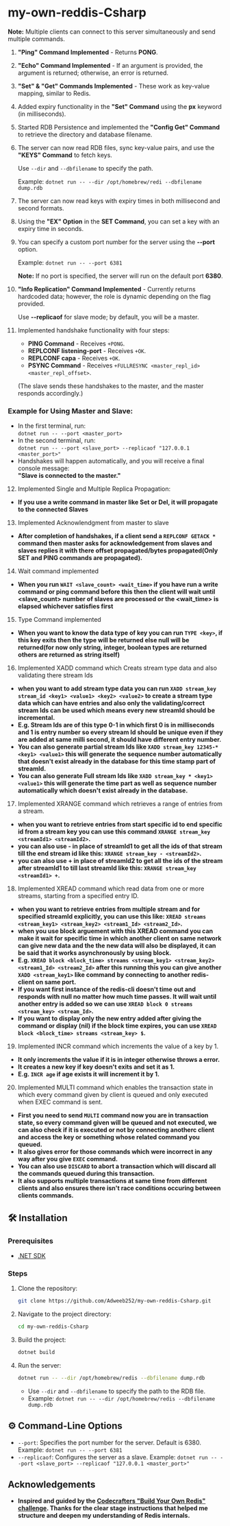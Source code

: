 # my-own-reddis-Csharp

**Note:** Multiple clients can connect to this server simultaneously and send multiple commands.

1. **"Ping" Command Implemented** - Returns **PONG**.
2. **"Echo" Command Implemented** - If an argument is provided, the argument is returned; otherwise, an error is returned.
3. **"Set" & "Get" Commands Implemented** - These work as key-value mapping, similar to Redis.
4. Added expiry functionality in the **"Set" Command** using the **px** keyword (in milliseconds).
5. Started RDB Persistence and implemented the **"Config Get" Command** to retrieve the directory and database filename.
6. The server can now read RDB files, sync key-value pairs, and use the **"KEYS" Command** to fetch keys.

   Use `--dir` and `--dbfilename` to specify the path.

   Example: `dotnet run -- --dir /opt/homebrew/redi --dbfilename dump.rdb`

7. The server can now read keys with expiry times in both millisecond and second formats.
8. Using the **"EX" Option** in the **SET Command**, you can set a key with an expiry time in seconds.
9. You can specify a custom port number for the server using the **--port** option.

   Example: `dotnet run -- --port 6381`

   **Note:** If no port is specified, the server will run on the default port **6380**.

10. **"Info Replication" Command Implemented** - Currently returns hardcoded data; however, the role is dynamic depending on the flag provided.

    Use **--replicaof** for slave mode; by default, you will be a master.

11. Implemented handshake functionality with four steps:

    - **PING Command** - Receives `+PONG`.
    - **REPLCONF listening-port** - Receives `+OK`.
    - **REPLCONF capa** - Receives `+OK`.
    - **PSYNC Command** - Receives `+FULLRESYNC <master_repl_id> <master_repl_offset>`.

    (The slave sends these handshakes to the master, and the master responds accordingly.)

### Example for Using Master and Slave:

- In the first terminal, run:  
  `dotnet run -- --port <master_port>`
- In the second terminal, run:  
  `dotnet run -- --port <slave_port> --replicaof "127.0.0.1 <master_port>"`
- Handshakes will happen automatically, and you will receive a final console message:  
  **"Slave is connected to the master."**

12. Implemented Single and Multiple Replica Propagation:

- **If you use a write command in master like Set or Del, it will propagate to the connected Slaves**

13. Implemented Acknowlendgment from master to slave

- **After completion of handshakes, if a client send a `REPLCONF GETACK *` command then master asks for acknowledgement from slaves and slaves replies it with there offset propagated/bytes propagated(Only SET and PING commands are propagated).**

14. Wait command implemented

- **When you run `WAIT <slave_count> <wait_time>` if you have run a write command or ping command before this then the client will wait until <slave_count> number of slaves are processed or the <wait_time> is elapsed whichever satisfies first**

15. Type Command implemented

- **When you want to know the data type of key you can run `TYPE <key>`, if this key exits then the type will be returned else null will be returned(for now only string, integer, boolean types are returned others are returned as string itself)**

16. Implemented XADD command which Creats stream type data and also validating there stream Ids

- **when you want to add stream type data you can run `XADD stream_key stream_id <key1> <value1> <key2> <value2>` to create a stream type data which can have entries and also only the validating/correct stream Ids can be used which means every new streamId should be incremental.**
- **E.g. Stream Ids are of this type 0-1 in which first 0 is in milliseconds and 1 is entry number so every stream Id should be unique even if they are added at same milli second, it should have different entry number.**
- **You can also generate partial stream Ids like `XADD stream_key 12345-* <key1> <value1>` this will generate the sequence number automatically that doesn't exist already in the database for this time stamp part of streamId.**
- **You can also generate Full stream Ids like `XADD stream_key * <key1> <value1>` this will generate the time part as well as sequence number automatically which doesn't exist already in the database.**

17. Implemented XRANGE command which retrieves a range of entries from a stream.

- **when you want to retrieve entries from start specific id to end specific id from a stream key you can use this command `XRANGE stream_key <streamId1> <streamId2>`.**
- **you can also use - in place of streamId1 to get all the ids of that stream till the end stream id like this: `XRANGE stream_key - <streamId2>`.**
- **you can also use + in place of streamId2 to get all the ids of the stream after streamId1 to till last streamId like this: `XRANGE stream_key <streamId1> +`.**

18. Implemented XREAD command which read data from one or more streams, starting from a specified entry ID.

- **when you want to retrieve entries from multiple stream and for specified streamId explicitly, you can use this like: `XREAD streams <stream_key1> <stream_key2> <stream1_Id> <stream2_Id>`.**
- **when you use block arguement with this XREAD command you can make it wait for specific time in which another client on same network can give new data and the the new data will also be displayed, it can be said that it works asynchronously by using block.**
- **E.g. `XREAD block <block_time> streams <stream_key1> <stream_key2> <stream1_Id> <stream2_Id>` after this running this you can give another `XADD <stream_key1>` like command by connecting to another redis-client on same port.**
- **If you want first instance of the redis-cli doesn't time out and responds with null no matter how much time passes. It will wait until another entry is added so we can use `XREAD block 0 streams <stream_key> <stream_Id>`.**
- **If you want to display only the new entry added after giving the command or display (nil) if the block time expires, you can use `XREAD block <block_time> streams <stream_key> $`.**

19. Implemented INCR command which increments the value of a key by 1.

- **It only increments the value if it is in integer otherwise throws a error.**
- **It creates a new key if key doesn't exits and set it as 1.**
- **E.g. `INCR age` if age exists it will increment it by 1.**

20. Implemented MULTI command which enables the transaction state in which every command given by client is queued and only executed when EXEC command is sent.

- **First you need to send `MULTI` command now you are in transaction state, so every command given will be queued and not executed, we can also check if it is executed or not by connecting anotherc client and access the key or something whose related command you queued.**
- **It also gives error for those commands which were incorrect in any way after you give `EXEC` command.**
- **You can also use `DISCARD` to abort a transaction which will discard all the commands queued during this transaction.**
- **It also supports multiple transactions at same time from different clients and also ensures there isn't race conditions occuring between clients commands.**

## 🛠️ Installation

### Prerequisites

- [.NET SDK](https://dotnet.microsoft.com/en-us/download)

### Steps

1.  Clone the repository:

    ```bash
    git clone https://github.com/Adweeb252/my-own-reddis-Csharp.git
    ```

2.  Navigate to the project directory:

    ```bash
    cd my-own-reddis-Csharp
    ```

3.  Build the project:

    ```bash
    dotnet build
    ```

4.  Run the server:

    ```bash
    dotnet run -- --dir /opt/homebrew/redis --dbfilename dump.rdb
    ```

    - Use `--dir` and `--dbfilename` to specify the path to the RDB file.
    - Example: `dotnet run -- --dir /opt/homebrew/redis --dbfilename dump.rdb`

## ⚙️ Command-Line Options

- `--port`: Specifies the port number for the server. Default is 6380. Example: `dotnet run -- --port 6381`
- `--replicaof`: Configures the server as a slave. Example: `dotnet run -- --port <slave_port> --replicaof "127.0.0.1 <master_port>"`

## Acknowledgements

- **Inspired and guided by the [Codecrafters "Build Your Own Redis" challenge](https://codecrafters.io/challenges/redis). Thanks for the clear stage instructions that helped me structure and deepen my understanding of Redis internals.**
